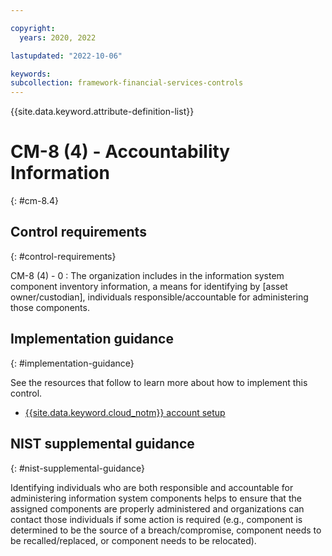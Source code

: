 ```yaml
---

copyright:
  years: 2020, 2022

lastupdated: "2022-10-06"

keywords: 
subcollection: framework-financial-services-controls
---
```


{{site.data.keyword.attribute-definition-list}}

               
# CM-8 (4) - Accountability Information
{: #cm-8.4}

## Control requirements
{: #control-requirements}

CM-8 (4) - 0
    : The organization includes in the information system component inventory information, a means for identifying by [asset owner/custodian], individuals responsible/accountable for administering those components.

## Implementation guidance
{: #implementation-guidance}

See the resources that follow to learn more about how to implement this control.

- [{{site.data.keyword.cloud_notm}} account setup](/docs/framework-financial-services?topic=framework-financial-services-shared-account-setup)

## NIST supplemental guidance
{: #nist-supplemental-guidance}

Identifying individuals who are both responsible and accountable for administering information system components helps to ensure that the assigned components are properly administered and organizations can contact those individuals if some action is required (e.g., component is determined to be the source of a breach/compromise, component needs to be recalled/replaced, or component needs to be relocated).





